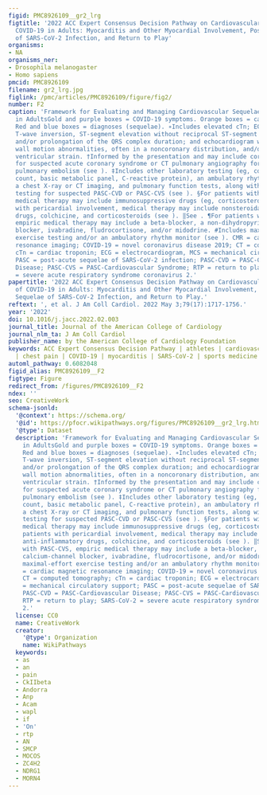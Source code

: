 ```yaml
---
figid: PMC8926109__gr2_lrg
figtitle: '2022 ACC Expert Consensus Decision Pathway on Cardiovascular Sequelae of
  COVID-19 in Adults: Myocarditis and Other Myocardial Involvement, Post-Acute Sequelae
  of SARS-CoV-2 Infection, and Return to Play'
organisms:
- NA
organisms_ner:
- Drosophila melanogaster
- Homo sapiens
pmcid: PMC8926109
filename: gr2_lrg.jpg
figlink: /pmc/articles/PMC8926109/figure/fig2/
number: F2
caption: 'Framework for Evaluating and Managing Cardiovascular Sequelae of COVID-19
  in AdultsGold and purple boxes = COVID-19 symptoms. Orange boxes = cardiac testing.
  Red and blue boxes = diagnoses (sequelae). ∗Includes elevated cTn; ECG with diffuse
  T-wave inversion, ST-segment elevation without reciprocal ST-segment depression,
  and/or prolongation of the QRS complex duration; and echocardiogram with ventricular
  wall motion abnormalities, often in a noncoronary distribution, and/or abnormal
  ventricular strain. †Informed by the presentation and may include coronary angiography
  for suspected acute coronary syndrome or CT pulmonary angiography for suspected
  pulmonary embolism (see ). ‡Includes other laboratory testing (eg, complete blood
  count, basic metabolic panel, C-reactive protein), an ambulatory rhythm monitor,
  a chest X-ray or CT imaging, and pulmonary function tests, along with additional
  testing for suspected PASC-CVD or PASC-CVS (see ). §For patients with myocarditis,
  medical therapy may include immunosuppressive drugs (eg, corticosteroids); for patients
  with pericardial involvement, medical therapy may include nonsteroidal anti-inflammatory
  drugs, colchicine, and corticosteroids (see ). ‖See . ¶For patients with PASC-CVS,
  empiric medical therapy may include a beta-blocker, a non-dihydropyridine calcium-channel
  blocker, ivabradine, fludrocortisone, and/or midodrine. #Includes maximal-effort
  exercise testing and/or an ambulatory rhythm monitor (see ). CMR = cardiac magnetic
  resonance imaging; COVID-19 = novel coronavirus disease 2019; CT = computed tomography;
  cTn = cardiac troponin; ECG = electrocardiogram, MCS = mechanical circulatory support;
  PASC = post-acute sequelae of SARS-CoV-2 infection; PASC-CVD = PASC-Cardiovascular
  Disease; PASC-CVS = PASC-Cardiovascular Syndrome; RTP = return to play; SARS-CoV-2
  = severe acute respiratory syndrome coronavirus 2.'
papertitle: '2022 ACC Expert Consensus Decision Pathway on Cardiovascular Sequelae
  of COVID-19 in Adults: Myocarditis and Other Myocardial Involvement, Post-Acute
  Sequelae of SARS-CoV-2 Infection, and Return to Play.'
reftext: ', et al. J Am Coll Cardiol. 2022 May 3;79(17):1717-1756.'
year: '2022'
doi: 10.1016/j.jacc.2022.02.003
journal_title: Journal of the American College of Cardiology
journal_nlm_ta: J Am Coll Cardiol
publisher_name: by the American College of Cardiology Foundation
keywords: ACC Expert Consensus Decision Pathway | athletes | cardiovascular diseases
  | chest pain | COVID-19 | myocarditis | SARS-CoV-2 | sports medicine | vaccines
automl_pathway: 0.6082048
figid_alias: PMC8926109__F2
figtype: Figure
redirect_from: /figures/PMC8926109__F2
ndex: ''
seo: CreativeWork
schema-jsonld:
  '@context': https://schema.org/
  '@id': https://pfocr.wikipathways.org/figures/PMC8926109__gr2_lrg.html
  '@type': Dataset
  description: 'Framework for Evaluating and Managing Cardiovascular Sequelae of COVID-19
    in AdultsGold and purple boxes = COVID-19 symptoms. Orange boxes = cardiac testing.
    Red and blue boxes = diagnoses (sequelae). ∗Includes elevated cTn; ECG with diffuse
    T-wave inversion, ST-segment elevation without reciprocal ST-segment depression,
    and/or prolongation of the QRS complex duration; and echocardiogram with ventricular
    wall motion abnormalities, often in a noncoronary distribution, and/or abnormal
    ventricular strain. †Informed by the presentation and may include coronary angiography
    for suspected acute coronary syndrome or CT pulmonary angiography for suspected
    pulmonary embolism (see ). ‡Includes other laboratory testing (eg, complete blood
    count, basic metabolic panel, C-reactive protein), an ambulatory rhythm monitor,
    a chest X-ray or CT imaging, and pulmonary function tests, along with additional
    testing for suspected PASC-CVD or PASC-CVS (see ). §For patients with myocarditis,
    medical therapy may include immunosuppressive drugs (eg, corticosteroids); for
    patients with pericardial involvement, medical therapy may include nonsteroidal
    anti-inflammatory drugs, colchicine, and corticosteroids (see ). ‖See . ¶For patients
    with PASC-CVS, empiric medical therapy may include a beta-blocker, a non-dihydropyridine
    calcium-channel blocker, ivabradine, fludrocortisone, and/or midodrine. #Includes
    maximal-effort exercise testing and/or an ambulatory rhythm monitor (see ). CMR
    = cardiac magnetic resonance imaging; COVID-19 = novel coronavirus disease 2019;
    CT = computed tomography; cTn = cardiac troponin; ECG = electrocardiogram, MCS
    = mechanical circulatory support; PASC = post-acute sequelae of SARS-CoV-2 infection;
    PASC-CVD = PASC-Cardiovascular Disease; PASC-CVS = PASC-Cardiovascular Syndrome;
    RTP = return to play; SARS-CoV-2 = severe acute respiratory syndrome coronavirus
    2.'
  license: CC0
  name: CreativeWork
  creator:
    '@type': Organization
    name: WikiPathways
  keywords:
  - as
  - an
  - pain
  - CkIIbeta
  - Andorra
  - Anp
  - Acam
  - wapl
  - if
  - 'On'
  - rtp
  - AN
  - SMCP
  - MOCOS
  - ZC4H2
  - NDRG1
  - MORN4
---
```

